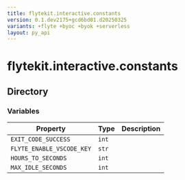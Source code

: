 ```yaml
---
title: flytekit.interactive.constants
version: 0.1.dev2175+gcd6bd01.d20250325
variants: +flyte +byoc +byok +serverless
layout: py_api
---
```


# flytekit.interactive.constants

## Directory

### Variables

| Property | Type | Description |
|-|-|-|
| `EXIT_CODE_SUCCESS` | `int` |  |
| `FLYTE_ENABLE_VSCODE_KEY` | `str` |  |
| `HOURS_TO_SECONDS` | `int` |  |
| `MAX_IDLE_SECONDS` | `int` |  |

